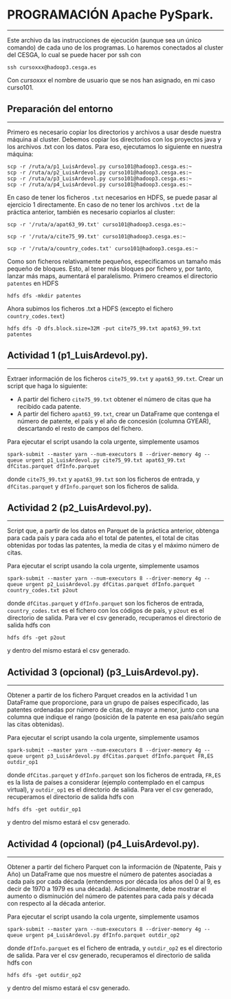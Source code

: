 # PROGRAMACIÓN Apache PySpark.
------------------------

Este archivo da las instrucciones de ejecución (aunque sea un único comando) de cada uno de los programas. Lo haremos conectados al cluster del CESGA, lo cual se puede hacer por ssh con 
```
ssh cursoxxx@hadoop3.cesga.es
```

Con *cursoxxx* el nombre de usuario que se nos han asignado, en mi caso curso101.

## Preparación del entorno
-----------------------
Primero es necesario copiar los directorios y archivos a usar desde nuestra máquina al cluster. Debemos copiar los directorios con los proyectos java y los archivos .txt con los datos. Para eso, ejecutamos lo siguiente en nuestra máquina:
```
scp -r /ruta/a/p1_LuisArdevol.py curso101@hadoop3.cesga.es:~
scp -r /ruta/a/p2_LuisArdevol.py curso101@hadoop3.cesga.es:~
scp -r /ruta/a/p3_LuisArdevol.py curso101@hadoop3.cesga.es:~
scp -r /ruta/a/p4_LuisArdevol.py curso101@hadoop3.cesga.es:~
```

En caso de tener los ficheros `.txt` necesarios en HDFS, se puede pasar al ejercicio 1 directamente. En caso de no tener los archivos `.txt` de la práctica anterior, también es necesario copiarlos al cluster:
```
scp -r '/ruta/a/apat63_99.txt' curso101@hadoop3.cesga.es:~ 

scp -r '/ruta/a/cite75_99.txt' curso101@hadoop3.cesga.es:~ 

scp -r '/ruta/a/country_codes.txt' curso101@hadoop3.cesga.es:~
```

Como son ficheros relativamente pequeños, especificamos un tamaño más pequeño de bloques. Esto, al tener más bloques por fichero y, por tanto, lanzar más maps, aumentará el paralelismo. Primero creamos el directorio `patentes` en HDFS
```
hdfs dfs -mkdir patentes
```

Ahora subimos los ficheros .txt a HDFS (excepto el fichero `country_codes.text`)
```
hdfs dfs -D dfs.block.size=32M -put cite75_99.txt apat63_99.txt patentes
```

## Actividad 1 (p1_LuisArdevol.py).
--------------------------

Extraer información de los ficheros `cite75_99.txt` y `apat63_99.txt`. Crear un script que haga lo siguiente:
* A partir del fichero `cite75_99.txt` obtener el número de citas que ha recibido cada patente.
* A partir del fichero `apat63_99.txt`, crear un DataFrame que contenga el número de patente, el país y el año de concesión (columna GYEAR), descartando el resto de campos del fichero.

Para ejecutar el script usando la cola urgente, simplemente usamos
```
spark-submit --master yarn --num-executors 8 --driver-memory 4g --queue urgent p1_LuisArdevol.py cite75_99.txt apat63_99.txt dfCitas.parquet dfInfo.parquet
```

donde `cite75_99.txt` y `apat63_99.txt` son los ficheros de entrada, y `dfCitas.parquet` y `dfInfo.parquet` son los ficheros de salida.

## Actividad 2 (p2_LuisArdevol.py).
--------------------------
Script que, a partir de los datos en Parquet de la práctica anterior, obtenga para cada país y para cada año el total de patentes, el total de citas obtenidas por todas las patentes, la media de citas y el máximo número de citas.

Para ejecutar el script usando la cola urgente, simplemente usamos
```
spark-submit --master yarn --num-executors 8 --driver-memory 4g --queue urgent p2_LuisArdevol.py dfCitas.parquet dfInfo.parquet country_codes.txt p2out
```

donde `dfCitas.parquet` y `dfInfo.parquet` son los ficheros de entrada, `country_codes.txt` es el fichero con los códigos de país, y `p2out` es el directorio de salida. Para ver el csv generado, recuperamos el directorio de salida hdfs con
```
hdfs dfs -get p2out
```

y dentro del mismo estará el csv generado.

## Actividad 3 (opcional) (p3_LuisArdevol.py).
--------------------------
Obtener a partir de los fichero Parquet creados en la actividad 1 un DataFrame que proporcione, para un grupo de países especificado, las patentes ordenadas por número de citas, de mayor a menor, junto con una columna que indique el rango (posición de la patente en esa país/año según las citas obtenidas).

Para ejecutar el script usando la cola urgente, simplemente usamos
```
spark-submit --master yarn --num-executors 8 --driver-memory 4g --queue urgent p3_LuisArdevol.py dfCitas.parquet dfInfo.parquet FR,ES outdir_op1
```

donde `dfCitas.parquet` y `dfInfo.parquet` son los ficheros de entrada, `FR,ES` es la lista de países a considerar (ejemplo contemplado en el campus virtual), y `outdir_op1` es el directorio de salida. Para ver el csv generado, recuperamos el directorio de salida hdfs con
```
hdfs dfs -get outdir_op1
```

y dentro del mismo estará el csv generado.

## Actividad 4 (opcional) (p4_LuisArdevol.py).
--------------------------
Obtener a partir del fichero Parquet con la información de (Npatente, Pais y Año) un DataFrame que nos muestre el número de patentes asociadas a cada país por cada década (entendemos por década los años del 0 al 9, es decir de 1970 a 1979 es una década). Adicionalmente, debe mostrar el aumento o disminución del número de patentes para cada país y década con respecto al la década anterior.

Para ejecutar el script usando la cola urgente, simplemente usamos
```
spark-submit --master yarn --num-executors 8 --driver-memory 4g --queue urgent p4_LuisArdevol.py dfInfo.parquet outdir_op2
```

donde `dfInfo.parquet` es el fichero de entrada, y `outdir_op2` es el directorio de salida. Para ver el csv generado, recuperamos el directorio de salida hdfs con
```
hdfs dfs -get outdir_op2
```

y dentro del mismo estará el csv generado.